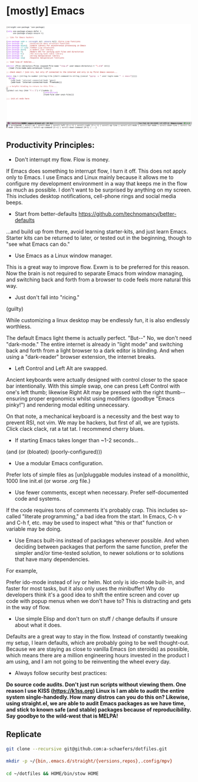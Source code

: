 # [mostly] Emacs

![scrot](scrot249249.png)

## Productivity Principles:

- Don't interrupt my flow. Flow is money.

If Emacs does something to interrupt flow, I turn it off. This does not apply only to Emacs. I use Emacs and Linux mainly because it allows me to configure my development environment in a way that keeps me in the flow as much as possible. I don't want to be surprised by anything on my screen. This includes desktop notifications, cell-phone rings and social media beeps.

- Start from better-defaults https://github.com/technomancy/better-defaults

...and build up from there, avoid learning starter-kits, and just learn Emacs. Starter kits can be returned to later, or tested out in the beginning, though to "see what Emacs can do."

- Use Emacs as a Linux window manager.

This is a great way to improve flow. Exwm is to be preferred for this reason. Now the brain is not required to separate Emacs from window managing, and switching back and forth from a browser to code feels more natural this way.

- Just don't fall into "ricing."

(guilty)

While customizing a linux desktop may be endlessly fun, it is also endlessly worthless.

The default Emacs light theme is actually perfect. "But--" No, we don't need "dark-mode." The entire internet is already in "light mode" and switching back and forth from a light browser to a dark editor is blinding. And when using a "dark-reader" browser extension, the internet breaks.

- Left Control and Left Alt are swapped.

Ancient keyboards were actually designed with control closer to the space bar intentionally. With this simple swap, one can press Left Control with one's left thumb; likewise Right Alt may be pressed with the right thumb-- ensuring proper ergonomics whilst using modifiers (goodbye "Emacs pinky!") and rendering modal editing unnecessary.

On that note, a mechanical keyboard is a necessity and the best way to prevent RSI, not vim. We may be hackers, but first of all, we are typists. Click clack clack, rat a tat tat. I recommend cherry blues.

- If starting Emacs takes longer than ~1-2 seconds...

(and (or (bloated) (poorly-configured)))

- Use a modular Emacs configuration.

Prefer lots of simple files as [un]pluggable modules instead of a monolithic, 1000 line init.el (or worse .org file.)

- Use fewer comments, except when necessary. Prefer self-documented code and systems.

If the code requires tons of comments it's probably crap. This includes so-called "literate programming," a bad idea from the start. In Emacs, C-h v and C-h f, etc. may be used to inspect what "this or that" function or variable may be doing.

- Use Emacs built-ins instead of packages whenever possible. And when deciding between packages that perform the same function, prefer the simpler and/or time-tested solution, to newer solutions or to solutions that have many dependencies.

For example,

Prefer ido-mode instead of ivy or helm. Not only is ido-mode built-in, and faster for most tasks, but it also only uses the minibuffer! Why do developers think it's a good idea to shift the entire screen and cover up code with popup menus when we don't have to? This is distracting and gets in the way of flow.

- Use simple Elisp and don't turn on stuff / change defaults if unsure about what it does.

Defaults are a great way to stay in the flow. Instead of constantly tweaking my setup, I learn defaults, which are probably going to be well thought-out. Because we are staying as close to vanilla Emacs (on steroids) as possible, which means there are a million engineering hours invested in the product I am using, and I am not going to be reinventing the wheel every day.

- Always follow security best practices:

**Do source code audits. Don't just run scripts without viewing them. One reason I use KISS (https://k1ss.org) Linux is I am able to audit the entire system single-handedly. How many distros can you do this on? Likewise, using straight.el, we are able to audit Emacs packages as we have time, and stick to known safe (and stable) packages because of reproducibility. Say goodbye to the wild-west that is MELPA!**

## Replicate
```bash
git clone --recursive git@github.com:a-schaefers/dotfiles.git

mkdir -p ~/{bin,.emacs.d/straight/{versions,repos},.config/mpv}

cd ~/dotfiles && HOME/bin/stow HOME
```
